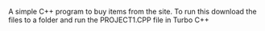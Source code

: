 A simple C++ program to buy items from the site. To run this download the files to a folder and run the PROJECT1.CPP file in Turbo C++
